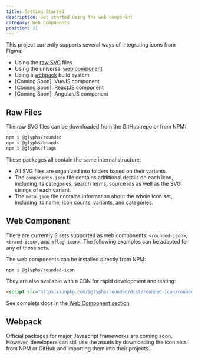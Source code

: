 ```yaml
---
title: Getting Started
description: Get started using the web component
category: Web Components
position: 21
---
```


This project currently supports several ways of integrating icons from Figma:

- Using the [raw SVG](#raw-files) files
- Using the universal [web component](#web-component)
- Using a [webpack](@webpack) build system
- [Coming Soon]: VueJS component
- [Coming Soon]: ReactJS component
- [Coming Soon]: AngularJS component

## Raw Files

The raw SVG files can be downloaded from the GitHub repo or from NPM:

```bash
npm i @glyphs/rounded
npm i @glyphs/brands
npm i @glyphs/flags
```

These packages all contain the same internal structure:

- All SVG files are organized into folders based on their variants.
- The `components.json` file contains additional details on each icon, including its categories, search terms, source ids as well as the SVG strings of each variant.
- The `meta.json` file contains information about the whole icon set, including its name, icon counts, variants, and categories.


## Web Component

There are currently 3 sets supported as web components: `<rounded-icon>`, `<brand-icon>`, and `<flag-icon>`. The following examples can be adapted for any of those sets.

The web components can be installed directly from NPM:

```bash
npm i @glyphs/rounded-icon
```

They are also available with a CDN for rapid development and testing:

```html
<script src="https://unpkg.com/@glyphs/rounded/dist/rounded-icon/rounded-icon.esm.js" type="module" ></script>
```

See complete docs in the [Web Component section](/docs/web/component)

## Webpack

Official packages for major Javascript frameworks are coming soon. However, developers can still use the assets by downloading the icon sets from NPM or GitHub and importing them into their projects.